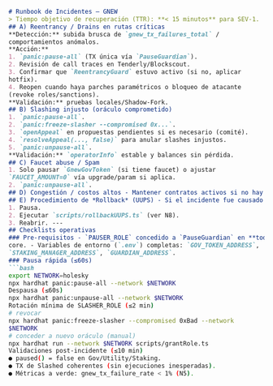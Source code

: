 ```md 
# Runbook de Incidentes — GNEW 
> Tiempo objetivo de recuperación (TTR): **< 15 minutos** para SEV‑1. 
## A) Reentrancy / Drains en rutas críticas 
**Detección:** subida brusca de `gnew_tx_failures_total` / 
comportamientos anómalos.   
**Acción:** 
1. `panic:pause-all` (TX única vía `PauseGuardian`). 
2. Revisión de call traces en Tenderly/Blockscout. 
3. Confirmar que `ReentrancyGuard` estuvo activo (si no, aplicar 
hotfix). 
4. Reopen cuando haya parches paramétricos o bloqueo de atacante 
(revoke roles/sanctions).   
**Validación:** pruebas locales/Shadow-Fork. 
## B) Slashing injusto (oráculo comprometido) 
1. `panic:pause-all`. 
2. `panic:freeze-slasher --compromised 0x...`. 
3. `openAppeal` en propuestas pendientes si es necesario (comité). 
4. `resolveAppeal(..., false)` para anular slashes injustos. 
5. `panic:unpause-all`.   
**Validación:** `operatorInfo` estable y balances sin pérdida. 
## C) Faucet abuse / Spam 
1. Solo pausar `GnewGovToken` (si tiene faucet) o ajustar 
`FAUCET_AMOUNT=0` vía upgrade/param si aplica. 
2. `panic:unpause-all`. 
## D) Congestión / costos altos - Mantener contratos activos si no hay riesgo de seguridad.   - Escalar `unbondingWindow` si hace falta para estabilizar salidas.   - Reabrir tras confirmación de estabilidad. 
## E) Procedimiento de *Rollback* (UUPS) - Si el incidente fue causado por una implementación nueva: 
1. Pausa. 
2. Ejecutar `scripts/rollbackUUPS.ts` (ver N8). 
3. Reabrir. --- 
## Checklists operativas 
### Pre‑requisitos - `PAUSER_ROLE` concedido a `PauseGuardian` en **todos** los contratos 
core. - Variables de entorno (`.env`) completas: `GOV_TOKEN_ADDRESS`, 
`STAKING_MANAGER_ADDRESS`, `GUARDIAN_ADDRESS`. 
### Pausa rápida (≤60s) 
```bash 
export NETWORK=holesky 
npx hardhat panic:pause-all --network $NETWORK 
Despausa (≤60s) 
npx hardhat panic:unpause-all --network $NETWORK 
Rotación mínima de SLASHER_ROLE (≤2 min) 
# revocar 
npx hardhat panic:freeze-slasher --compromised 0xBad --network 
$NETWORK 
# conceder a nuevo oráculo (manual) 
npx hardhat run --network $NETWORK scripts/grantRole.ts 
Validaciones post‑incidente (≤10 min) 
● paused() = false en Gov/Utility/Staking. 
● TX de Slashed coherentes (sin ejecuciones inesperadas). 
● Métricas a verde: gnew_tx_failure_rate < 1% (N5). 
